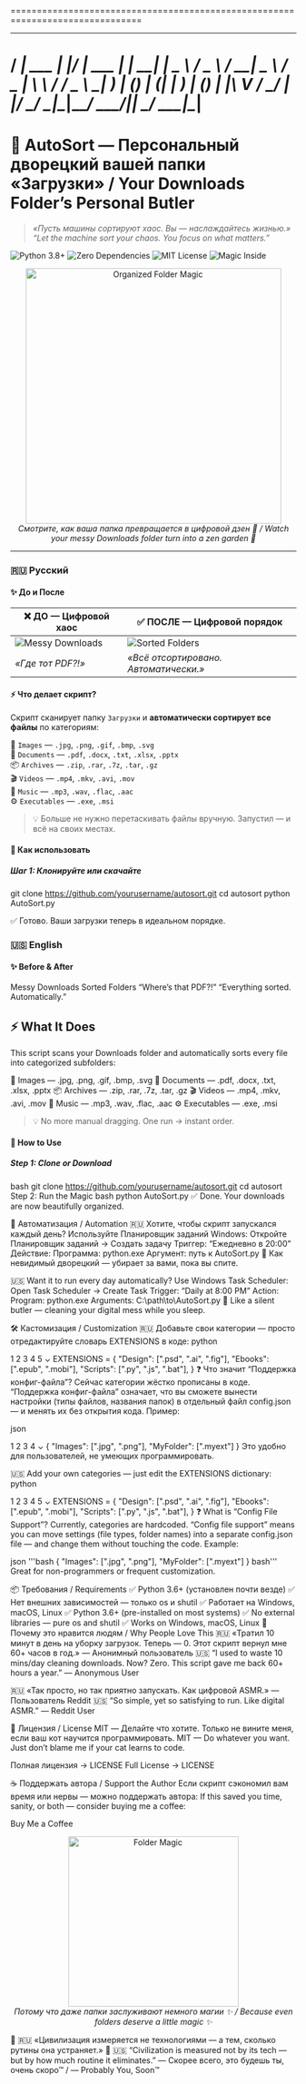 ===============================================================================
   ____             _   ____        _           _   
  / ___|  ___   ___| |_/ ___|  ___ | |_   _____| |_
  \___ \ / _ \ / __| __\___ \ / _ \| \ \ / / _ \ __|
   ___) | (_) | (__| |_ ___) | (_) | |\ V /  __/ |_
  |____/ \___/ \___|\__|____/ \___/|_| \_/ \___|\__|
===============================================================================

# 🧹 AutoSort — Персональный дворецкий вашей папки «Загрузки» / Your Downloads Folder’s Personal Butler

> _«Пусть машины сортируют хаос. Вы — наслаждайтесь жизнью.»_  
> _“Let the machine sort your chaos. You focus on what matters.”_

![Python 3.8+](https://img.shields.io/badge/Python-3.8%2B-3776AB?logo=python&logoColor=white)
![Zero Dependencies](https://img.shields.io/badge/Dependencies-Zero%20External-00C853?style=flat)
![MIT License](https://img.shields.io/badge/License-MIT-FFD700?style=flat)
![Magic Inside](https://img.shields.io/badge/Magic-100%25%20Guaranteed-purple?style=for-the-badge)

<div align="center">
  <img src="https://media.giphy.com/media/l0HlG8vJkDQAXvJ7W/giphy.gif" width="450" alt="Organized Folder Magic">
  <br>
  <em>Смотрите, как ваша папка превращается в цифровой дзен 🌿 / Watch your messy Downloads folder turn into a zen garden 🌿</em>
</div>

---

### 🇷🇺 Русский

#### ✨ До и После

| ❌ **ДО** — Цифровой хаос       | ✅ **ПОСЛЕ** — Цифровой порядок     |
|-------------------------------|------------------------------------|
| ![Messy Downloads](https://i.imgur.com/6X2J8Kk.png) | ![Sorted Folders](https://i.imgur.com/9V4W3rF.png) |
| _«Где тот PDF?!»_             | _«Всё отсортировано. Автоматически.»_ |

#### ⚡ Что делает скрипт?

Скрипт сканирует папку `Загрузки` и **автоматически сортирует все файлы** по категориям:

📁 `Images` — `.jpg`, `.png`, `.gif`, `.bmp`, `.svg`  
📄 `Documents` — `.pdf`, `.docx`, `.txt`, `.xlsx`, `.pptx`  
📦 `Archives` — `.zip`, `.rar`, `.7z`, `.tar`, `.gz`  
🎬 `Videos` — `.mp4`, `.mkv`, `.avi`, `.mov`  
🎵 `Music` — `.mp3`, `.wav`, `.flac`, `.aac`  
⚙️ `Executables` — `.exe`, `.msi`

> 💡 Больше не нужно перетаскивать файлы вручную. Запустил — и всё на своих местах.

#### 🚀 Как использовать

##### Шаг 1: Клонируйте или скачайте

git clone https://github.com/yourusername/autosort.git
cd autosort python AutoSort.py

✅ Готово. Ваши загрузки теперь в идеальном порядке.

### 🇺🇸 English
#### ✨ Before & After
Messy Downloads
Sorted Folders
“Where’s that PDF?!”
“Everything sorted. Automatically.”

## ⚡ What It Does
This script scans your Downloads folder and automatically sorts every file into categorized subfolders:

📁 Images — .jpg, .png, .gif, .bmp, .svg
📄 Documents — .pdf, .docx, .txt, .xlsx, .pptx
📦 Archives — .zip, .rar, .7z, .tar, .gz
🎬 Videos — .mp4, .mkv, .avi, .mov
🎵 Music — .mp3, .wav, .flac, .aac
⚙️ Executables — .exe, .msi

> 💡 No more manual dragging. One run → instant order.

#### 🚀 How to Use
##### Step 1: Clone or Download
bash git clone https://github.com/yourusername/autosort.git
cd autosort
Step 2: Run the Magic
bash python AutoSort.py
✅ Done. Your downloads are now beautifully organized.

🔄 Автоматизация / Automation
🇷🇺 Хотите, чтобы скрипт запускался каждый день? Используйте Планировщик заданий Windows:
Откройте Планировщик заданий → Создать задачу
Триггер: “Ежедневно в 20:00”
Действие:
Программа: python.exe
Аргумент: путь к AutoSort.py
🤖 Как невидимый дворецкий — убирает за вами, пока вы спите.

🇺🇸 Want it to run every day automatically? Use Windows Task Scheduler:
Open Task Scheduler → Create Task
Trigger: “Daily at 8:00 PM”
Action:
Program: python.exe
Arguments: C:\path\to\AutoSort.py
🤖 Like a silent butler — cleaning your digital mess while you sleep.

🛠️ Кастомизация / Customization
🇷🇺 Добавьте свои категории — просто отредактируйте словарь EXTENSIONS в коде:
python


1
2
3
4
5
⌄
EXTENSIONS = {
    "Design": [".psd", ".ai", ".fig"],
    "Ebooks": [".epub", ".mobi"],
    "Scripts": [".py", ".js", ".bat"],
}
❓ Что значит “Поддержка конфиг-файла”?
Сейчас категории жёстко прописаны в коде. “Поддержка конфиг-файла” означает, что вы сможете вынести настройки (типы файлов, названия папок) в отдельный файл config.json — и менять их без открытия кода. Пример:

json


1
2
3
4
⌄
{
  "Images": [".jpg", ".png"],
  "MyFolder": [".myext"]
}
Это удобно для пользователей, не умеющих программировать.

🇺🇸 Add your own categories — just edit the EXTENSIONS dictionary:
python


1
2
3
4
5
⌄
EXTENSIONS = {
    "Design": [".psd", ".ai", ".fig"],
    "Ebooks": [".epub", ".mobi"],
    "Scripts": [".py", ".js", ".bat"],
}
❓ What is “Config File Support”?
Currently, categories are hardcoded. “Config file support” means you can move settings (file types, folder names) into a separate config.json file — and change them without touching the code. Example:

json
'''bash
{
  "Images": [".jpg", ".png"],
  "MyFolder": [".myext"]
}
bash'''
Great for non-programmers or frequent customization.

📦 Требования / Requirements
✅ Python 3.6+ (установлен почти везде)
✅ Нет внешних зависимостей — только os и shutil
✅ Работает на Windows, macOS, Linux
✅ Python 3.6+ (pre-installed on most systems)
✅ No external libraries — pure os and shutil
✅ Works on Windows, macOS, Linux
🌟 Почему это нравится людям / Why People Love This
🇷🇺 «Тратил 10 минут в день на уборку загрузок. Теперь — 0. Этот скрипт вернул мне 60+ часов в год.» — Анонимный пользователь
🇺🇸 “I used to waste 10 mins/day cleaning downloads. Now? Zero. This script gave me back 60+ hours a year.” — Anonymous User

🇷🇺 «Так просто, но так приятно запускать. Как цифровой ASMR.» — Пользователь Reddit
🇺🇸 “So simple, yet so satisfying to run. Like digital ASMR.” — Reddit User

📜 Лицензия / License
MIT — Делайте что хотите. Только не вините меня, если ваш кот научится программировать.
MIT — Do whatever you want. Just don’t blame me if your cat learns to code.

Полная лицензия → LICENSE
Full License → LICENSE

☕ Поддержать автора / Support the Author
Если скрипт сэкономил вам время или нервы — можно поддержать автора:
If this saved you time, sanity, or both — consider buying me a coffee:

Buy Me a Coffee

<div align="center">
<img src="https://media.giphy.com/media/3o7TKsQ8UQIzIwNklG/giphy.gif" width="300" alt="Folder Magic">
<br>
<em>Потому что даже папки заслуживают немного магии ✨ / Because even folders deserve a little magic ✨</em>
</div>

🧹 🇷🇺 «Цивилизация измеряется не технологиями — а тем, сколько рутины она устраняет.»
🧹 🇺🇸 “Civilization is measured not by its tech — but by how much routine it eliminates.”
— Скорее всего, это будешь ты, очень скоро™ / — Probably You, Soon™
